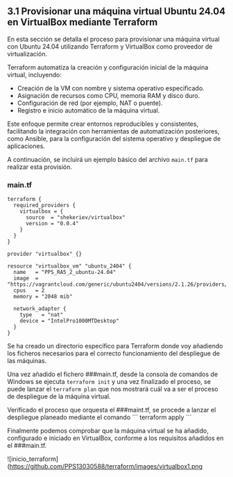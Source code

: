 ## 3.1 Provisionar una máquina virtual Ubuntu 24.04 en VirtualBox mediante Terraform

En esta sección se detalla el proceso para provisionar una máquina virtual con Ubuntu 24.04 utilizando Terraform y VirtualBox como proveedor de virtualización.

Terraform automatiza la creación y configuración inicial de la máquina virtual, incluyendo:

- Creación de la VM con nombre y sistema operativo especificado.
- Asignación de recursos como CPU, memoria RAM y disco duro.
- Configuración de red (por ejemplo, NAT o puente).
- Registro e inicio automático de la máquina virtual.

Este enfoque permite crear entornos reproducibles y consistentes, facilitando la integración con herramientas de automatización posteriores, como Ansible, para la configuración del sistema operativo y despliegue de aplicaciones.

A continuación, se incluirá un ejemplo básico del archivo `main.tf` para realizar esta provisión.

### main.tf
```
terraform {
  required_providers {
    virtualbox = {
      source  = "shekeriev/virtualbox"
      version = "0.0.4"
    }
  }
}

provider "virtualbox" {}

resource "virtualbox_vm" "ubuntu_2404" {
  name   = "PPS_RA5_2_ubuntu-24.04"
  image  = "https://vagrantcloud.com/generic/ubuntu2404/versions/2.1.26/providers/virtualbox.box"
  cpus   = 2
  memory = "2048 mib"

  network_adapter {
    type   = "nat"
    device = "IntelPro1000MTDesktop"
  }
}

```
Se ha creado un directorio específico para Terraform donde voy añadiendo los ficheros necesarios para el correcto funcionamiento del despliegue de las máquinas.

Una vez añadido el fichero ###main.tf, desde la consola de comandos de Windows se ejecuta ``` terraform init ``` y una vez finalizado el proceso, se puede lanzar el ``` terraform plan ``` que nos mostrará cuál va a ser el proceso de despliegue de la máquina virtual.

Verificado el proceso que orquesta el ###maint.tf, se procede a lanzar el despliegue planeado mediante el comando ``` terraform apply ´´´ 


Finalmente podemos comprobar que la máquina virtual se ha añadido, configurado e iniciado en VirtualBox, conforme a los requisitos añadidos en el ###main.tf.

![inicio_terraform](https://github.com/PPS13030588/terraform/images/virtualbox1.png